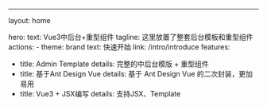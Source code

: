 ---
layout: home

hero:
  text: Vue3中后台+重型组件
  tagline: 这里放置了整套后台模板和重型组件
  actions:
    - theme: brand
      text: 快速开始
      link: /intro/introduce
features:
  - title: Admin Template
    details: 完整的中后台模版️ + 重型组件
  - title: 基于Ant Design Vue
    details: 基于 Ant Design Vue 的二次封装，更加易用
  - title: Vue3 + JSX编写
    details: 支持JSX、Template
